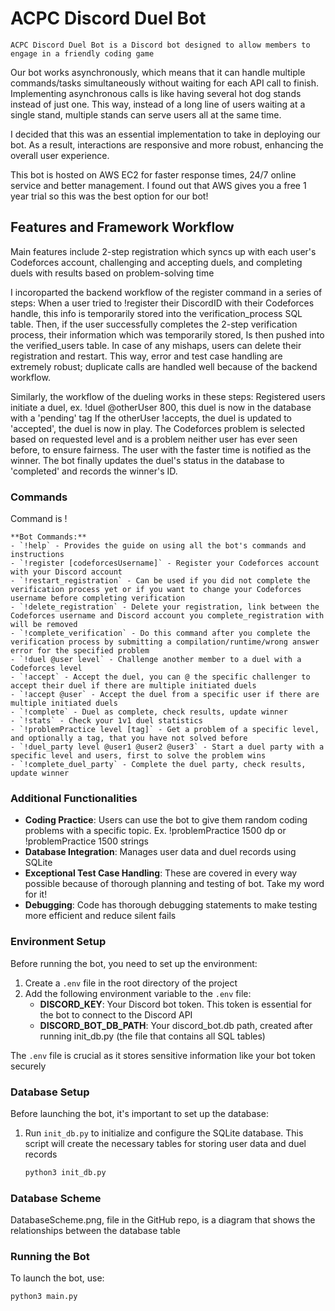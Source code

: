 # ACPC Discord Duel Bot

`ACPC Discord Duel Bot is a Discord bot designed to allow members to engage in a friendly coding game`

Our bot works asynchronously, which means that it can handle multiple commands/tasks simultaneously without waiting for each API call to finish. 
Implementing asynchronous calls is like having several hot dog stands instead of just one. This way, instead of a long line of users waiting at a single stand, multiple stands can serve users all at the same time. 

I decided that this was an essential implementation to take in deploying our bot. As a result, interactions are responsive and more robust, enhancing the overall user experience.

This bot is hosted on AWS EC2 for faster response times, 24/7 online service and better management. I found out that AWS gives you a free 1 year trial so this was the best option for our bot! 

## Features and Framework Workflow 

Main features include 2-step registration which syncs up with each user's Codeforces account, challenging and accepting duels, and completing duels with results based on problem-solving time

I incoroparted the backend workflow of the register command in a series of steps: 
When a user tried to !register their DiscordID with their Codeforces handle, this info is temporarily stored into the verification_process SQL table. 
Then, if the user successfully completes the 2-step verification process, their information which was temporarily stored, 
Is then pushed into the verified_users table. 
In case of any mishaps, users can delete their registration and restart. 
This way, error and test case handling are extremely robust; duplicate calls are handled well because of the backend workflow.

Similarly, the workflow of the dueling works in these steps: 
Registered users initiate a duel, ex. !duel @otherUser 800, this duel is now in the database with a 'pending' tag
If the otherUser !accepts, the duel is updated to 'accepted', the duel is now in play. 
The Codeforces problem is selected based on requested level and is a problem neither user has ever seen before, to ensure fairness. 
The user with the faster time is notified as the winner. The bot finally updates the duel's status in the database to 'completed' and records the winner's ID.

### Commands

Command is !

    **Bot Commands:**
    - `!help` - Provides the guide on using all the bot's commands and instructions
    - `!register [codeforcesUsername]` - Register your Codeforces account with your Discord account
    - `!restart_registration` - Can be used if you did not complete the verification process yet or if you want to change your Codeforces username before completing verification 
    - `!delete_registration` - Delete your registration, link between the Codeforces username and Discord account you complete_registration with will be removed
    - `!complete_verification` - Do this command after you complete the verification process by submitting a compilation/runtime/wrong answer error for the specified problem
    - `!duel @user level` - Challenge another member to a duel with a Codeforces level
    - `!accept` - Accept the duel, you can @ the specific challenger to accept their duel if there are multiple initiated duels
    - `!accept @user` - Accept the duel from a specific user if there are multiple initiated duels
    - `!complete` - Duel as complete, check results, update winner
    - `!stats` - Check your 1v1 duel statistics
    - `!problemPractice level [tag]` - Get a problem of a specific level, and optionally a tag, that you have not solved before
    - `!duel_party level @user1 @user2 @user3` - Start a duel party with a specific level and users, first to solve the problem wins
    - `!complete_duel_party` - Complete the duel party, check results, update winner
    

### Additional Functionalities

- **Coding Practice**: Users can use the bot to give them random coding problems with a specific topic. Ex. !problemPractice 1500 dp or !problemPractice 1500 strings
- **Database Integration**: Manages user data and duel records using SQLite
- **Exceptional Test Case Handling**: These are covered in every way possible because of thorough planning and testing of bot. Take my word for it!
- **Debugging**: Code has thorough debugging statements to make testing more efficient and reduce silent fails 

### Environment Setup

Before running the bot, you need to set up the environment:

1. Create a `.env` file in the root directory of the project
2. Add the following environment variable to the `.env` file:
   - **DISCORD_KEY**: Your Discord bot token. This token is essential for the bot to connect to the Discord API
   - **DISCORD_BOT_DB_PATH**: Your discord_bot.db path, created after running init_db.py (the file that contains all SQL tables)

The `.env` file is crucial as it stores sensitive information like your bot token securely

### Database Setup

Before launching the bot, it's important to set up the database:

1. Run `init_db.py` to initialize and configure the SQLite database. This script will create the necessary tables for storing user data and duel records
   
   ```bash
   python3 init_db.py
   ```

### Database Scheme
DatabaseScheme.png, file in the GitHub repo, is a diagram that shows the relationships between the database table

### Running the Bot

To launch the bot, use:

```bash
python3 main.py
```

